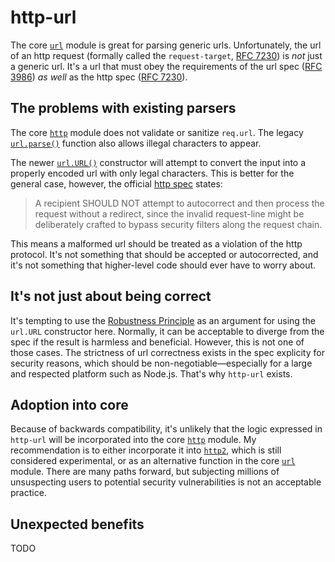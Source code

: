 # http-url
The core [`url`](https://nodejs.org/api/url.html) module is great for parsing generic urls. Unfortunately, the url of an http request (formally called the `request-target`, [RFC 7230](https://tools.ietf.org/html/rfc7230#section-5.3)) is *not* just a generic url. It's a url that must obey the requirements of the url spec ([RFC 3986](https://tools.ietf.org/html/rfc3986)) *as well* as the http spec ([RFC 7230](https://tools.ietf.org/html/rfc7230)).

## The problems with existing parsers

The core [`http`](https://nodejs.org/api/http.html) module does not validate or sanitize `req.url`. The legacy [`url.parse()`](https://nodejs.org/api/url.html#url_legacy_url_api) function also allows illegal characters to appear.

The newer [`url.URL()`](https://nodejs.org/api/url.html#url_class_url) constructor will attempt to convert the input into a properly encoded url with only legal characters. This is better for the general case, however, the official [http spec](https://tools.ietf.org/html/rfc7230#section-3.1.1) states:
> A recipient SHOULD NOT attempt to autocorrect and then process the request without a redirect, since the invalid request-line might be deliberately crafted to bypass security filters along the request chain.

This means a malformed url should be treated as a violation of the http protocol. It's not something that should be accepted or autocorrected, and it's not something that higher-level code should ever have to worry about.

## It's not just about being correct

It's tempting to use the [Robustness Principle](https://en.wikipedia.org/wiki/Robustness_principle) as an argument for using the `url.URL` constructor here. Normally, it can be acceptable to diverge from the spec if the result is harmless and beneficial. However, this is not one of those cases. The strictness of url correctness exists in the spec explicity for security reasons, which should be non-negotiable—especially for a large and respected platform such as Node.js. That's why `http-url` exists.

## Adoption into core

Because of backwards compatibility, it's unlikely that the logic expressed in `http-url` will be incorporated into the core [`http`](https://nodejs.org/api/http.html) module. My recommendation is to either incorporate it into [`http2`](https://nodejs.org/api/http2.html), which is still considered experimental, or as an alternative function in the core [`url`](https://nodejs.org/api/url.html) module. There are many paths forward, but subjecting millions of unsuspecting users to potential security vulnerabilities is not an acceptable practice.

## Unexpected benefits

TODO

